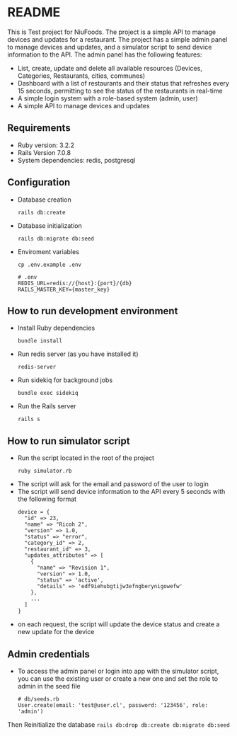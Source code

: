 # README
This is Test project for NiuFoods. The project is a simple API to manage devices and updates for a restaurant. 
The project has a simple admin panel to manage devices and updates, and a simulator script to send device information to the API.
The admin panel has the following features:
- List, create, update and delete all available resources (Devices, Categories, Restaurants, cities, communes)
- Dashboard with a list of restaurants and their status that refreshes every 15 seconds, permitting to see the status of the restaurants in real-time
- A simple login system with a role-based system (admin, user)
- A simple API to manage devices and updates
## Requirements

* Ruby version: 3.2.2
* Rails Version 7.0.8
* System dependencies: redis, postgresql

## Configuration

* Database creation
    
    ```
    rails db:create
    ```

* Database initialization
    ```
    rails db:migrate db:seed
    ```

* Enviroment variables

    ```
    cp .env.example .env
    ```

    ```
    # .env
    REDIS_URL=redis://{host}:{port}/{db}
    RAILS_MASTER_KEY={master_key}
    ```
## How to run development environment
- Install Ruby dependencies
    ```
    bundle install
    ```
- Run redis server (as you have installed it)

    ```
    redis-server
    ```
- Run sidekiq for background jobs
    ```
    bundle exec sidekiq
    ```
- Run the Rails server
    ```
    rails s
    ```

## How to run simulator script
- Run the script located in the root of the project
    ```
    ruby simulator.rb
    ```
- The script will ask for the email and password of the user to login
- The script will send device information to the API every 5 seconds with the following format
    ```
    device = {
      "id" => 23,
      "name" => "Ricoh 2",
      "version" => 1.0,
      "status" => "error",
      "category_id" => 2,
      "restaurant_id" => 3,
      "updates_attributes" => [
        {
          "name" => "Revision 1",
          "version" => 1.0,
          "status" => 'active',
          "details" => 'edf9iehubgtijw3efngberynigowefw'
        },
        ...
      ]
  }
  ```
- on each request, the script will update the device status and create a new update for the device
## Admin credentials
- To access the admin panel or login into app with the simulator script, you can
use the existing user or create a new one and set the role to admin in the seed file

    ```
    # db/seeds.rb
    User.create(email: 'test@user.cl', password: '123456', role: 'admin')
    ```
  
Then Reinitialize the database
    ```
    rails db:drop db:create db:migrate db:seed
    ```